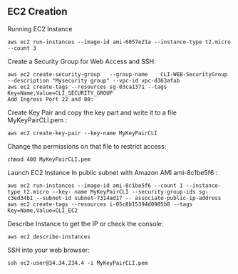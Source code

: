 ## EC2 Creation

Running EC2 Instance
```shell
aws ec2 run-instances --image-id ami-6057e21a --instance-type t2.micro --count 3
```

Create a Security Group for Web Access and SSH:
```console 
aws	ec2	create-security-group	--group-name	CLI-WEB-SecurityGroup --description	"Mysecurity	group" --vpc-id vpc-d363afab
aws ec2 create-tags --resources sg-03ca1371 --tags Key=Name,Value=CLI_SECURITY_GROUP
Add Ingress Port 22 and 80:
```

Create Key Pair and copy the key part and write it to a file MyKeyPairCLI.pem :
```console 
aws ec2 create-key-pair --key-name MyKeyPairCLI
```

Change the permissions on that file to restrict access:
```console 
chmod 400 MyKeyPairCLI.pem
```

Launch EC2 Instance In public subnet with Amazon AMI ami-8c1be5f6 :
```console 
aws ec2 run-instances --image-id ami-8c1be5f6 --count 1 --instance-type t2.micro --key- name MyKeyPairCLI --security-group-ids sg-c3ed34b1 --subnet-id subnet-7314ad17 -- associate-public-ip-address
aws ec2 create-tags --resources i-05c8b15394d0905b8 --tags Key=Name,Value=CLI_EC2
```

Describe Instance to get the IP or check the console:
```console 
aws ec2 describe-instances
```

SSH into your web browser:
```console 
ssh ec2-user@34.34.234.4 -i MyKeyPairCLI.pem
```
